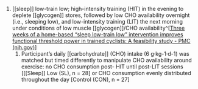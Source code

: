 1. [[sleep]] low-train low; high-intensity training (HIT) in the evening to deplete [[glycogen]] stores, followed by low CHO availability overnight (i.e., sleeping low), and low-intensity training (LIT) the next morning under conditions of low muscle [[glycogen]]/CHO availability^[[Three weeks of a home-based “sleep low-train low” intervention improves functional threshold power in trained cyclists: A feasibility study - PMC (nih.gov)](https://www.ncbi.nlm.nih.gov/pmc/articles/PMC8639084/)]
	1. Participant’s daily [[carbohydrate]] (CHO) intake (6 g·kg-1·d-1) was matched but timed differently to manipulate CHO availability around exercise: no CHO consumption post- HIT until post-LIT sessions [[[Sleep]] Low (SL), n = 28] or CHO consumption evenly distributed throughout the day [Control (CON), n = 27]